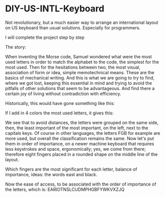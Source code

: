 # DIY-US-INTL-Keyboard
Not revolutionary, but a much easier way to arrange an international layout on US keyboard than usual solutions. Especially for programmers.

I will complete the project step by step

The story:

When inventing the Morse code, Samuel wondered what were the most used letters in order to match the alphabet to the code, the simplest for the most used. Then for the hesitations between two, the most visual, association of form or idea, simple memotechnical means.
These are the basics of mechanical writing. And this is what we are going to try to find, where we got lost, keeping this essential in mind and trying to avoid the pitfalls of other solutions that seem to be advantageous. And find there a certain joy of living without contradiction with efficiency.

Historically, this would have gone something like this:



If I add in 4 colors the most used letters, it gives this:



We see that to avoid distances, the letters were grouped on the same side, then, the least important of the most important, on the left, next to the capitals keys.
Of course in other languages, the letters FGB for example are more used, but overall the classification remains the same.
Now let's put them in order of importance, on a newer machine keyboard that requires less keystrokes and space, ergonomically; yes, we come from there; therefore eight fingers placed in a rounded shape on the middle line of the layout.



Which fingers are the most significant for each letter, balance of importance, ideas: the words east and black.



Now the ease of access, to be associated with the order of importance of the letters, which is: EARIOTNSLCUDMPHGBFYWKVXZJQ

